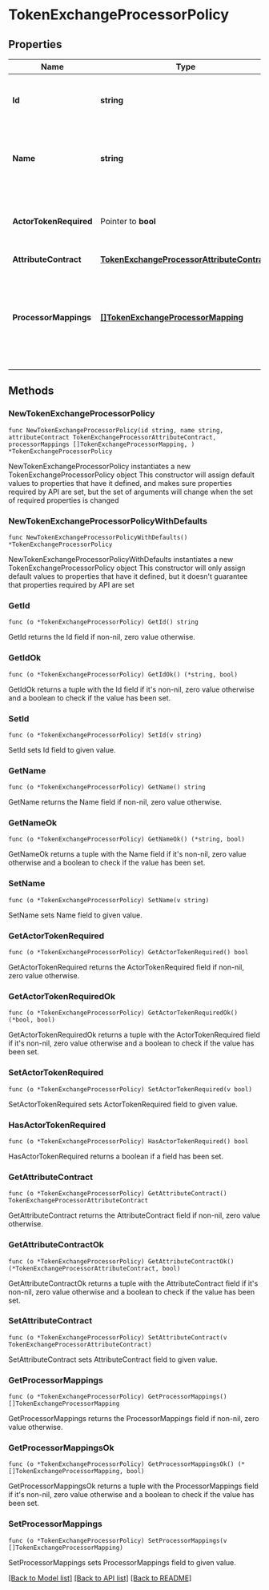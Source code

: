 # TokenExchangeProcessorPolicy

## Properties

Name | Type | Description | Notes
------------ | ------------- | ------------- | -------------
**Id** | **string** | The Token Exchange processor policy ID. ID is unique. | 
**Name** | **string** | The Token Exchange processor policy name. Name is unique. | 
**ActorTokenRequired** | Pointer to **bool** | Require an Actor token on a OAuth 2.0 Token Exchange request. | [optional] 
**AttributeContract** | [**TokenExchangeProcessorAttributeContract**](TokenExchangeProcessorAttributeContract.md) |  | 
**ProcessorMappings** | [**[]TokenExchangeProcessorMapping**](TokenExchangeProcessorMapping.md) | A list of Token Processor(s) mappings into an OAuth 2.0 Token Exchange Processor policy. | 

## Methods

### NewTokenExchangeProcessorPolicy

`func NewTokenExchangeProcessorPolicy(id string, name string, attributeContract TokenExchangeProcessorAttributeContract, processorMappings []TokenExchangeProcessorMapping, ) *TokenExchangeProcessorPolicy`

NewTokenExchangeProcessorPolicy instantiates a new TokenExchangeProcessorPolicy object
This constructor will assign default values to properties that have it defined,
and makes sure properties required by API are set, but the set of arguments
will change when the set of required properties is changed

### NewTokenExchangeProcessorPolicyWithDefaults

`func NewTokenExchangeProcessorPolicyWithDefaults() *TokenExchangeProcessorPolicy`

NewTokenExchangeProcessorPolicyWithDefaults instantiates a new TokenExchangeProcessorPolicy object
This constructor will only assign default values to properties that have it defined,
but it doesn't guarantee that properties required by API are set

### GetId

`func (o *TokenExchangeProcessorPolicy) GetId() string`

GetId returns the Id field if non-nil, zero value otherwise.

### GetIdOk

`func (o *TokenExchangeProcessorPolicy) GetIdOk() (*string, bool)`

GetIdOk returns a tuple with the Id field if it's non-nil, zero value otherwise
and a boolean to check if the value has been set.

### SetId

`func (o *TokenExchangeProcessorPolicy) SetId(v string)`

SetId sets Id field to given value.


### GetName

`func (o *TokenExchangeProcessorPolicy) GetName() string`

GetName returns the Name field if non-nil, zero value otherwise.

### GetNameOk

`func (o *TokenExchangeProcessorPolicy) GetNameOk() (*string, bool)`

GetNameOk returns a tuple with the Name field if it's non-nil, zero value otherwise
and a boolean to check if the value has been set.

### SetName

`func (o *TokenExchangeProcessorPolicy) SetName(v string)`

SetName sets Name field to given value.


### GetActorTokenRequired

`func (o *TokenExchangeProcessorPolicy) GetActorTokenRequired() bool`

GetActorTokenRequired returns the ActorTokenRequired field if non-nil, zero value otherwise.

### GetActorTokenRequiredOk

`func (o *TokenExchangeProcessorPolicy) GetActorTokenRequiredOk() (*bool, bool)`

GetActorTokenRequiredOk returns a tuple with the ActorTokenRequired field if it's non-nil, zero value otherwise
and a boolean to check if the value has been set.

### SetActorTokenRequired

`func (o *TokenExchangeProcessorPolicy) SetActorTokenRequired(v bool)`

SetActorTokenRequired sets ActorTokenRequired field to given value.

### HasActorTokenRequired

`func (o *TokenExchangeProcessorPolicy) HasActorTokenRequired() bool`

HasActorTokenRequired returns a boolean if a field has been set.

### GetAttributeContract

`func (o *TokenExchangeProcessorPolicy) GetAttributeContract() TokenExchangeProcessorAttributeContract`

GetAttributeContract returns the AttributeContract field if non-nil, zero value otherwise.

### GetAttributeContractOk

`func (o *TokenExchangeProcessorPolicy) GetAttributeContractOk() (*TokenExchangeProcessorAttributeContract, bool)`

GetAttributeContractOk returns a tuple with the AttributeContract field if it's non-nil, zero value otherwise
and a boolean to check if the value has been set.

### SetAttributeContract

`func (o *TokenExchangeProcessorPolicy) SetAttributeContract(v TokenExchangeProcessorAttributeContract)`

SetAttributeContract sets AttributeContract field to given value.


### GetProcessorMappings

`func (o *TokenExchangeProcessorPolicy) GetProcessorMappings() []TokenExchangeProcessorMapping`

GetProcessorMappings returns the ProcessorMappings field if non-nil, zero value otherwise.

### GetProcessorMappingsOk

`func (o *TokenExchangeProcessorPolicy) GetProcessorMappingsOk() (*[]TokenExchangeProcessorMapping, bool)`

GetProcessorMappingsOk returns a tuple with the ProcessorMappings field if it's non-nil, zero value otherwise
and a boolean to check if the value has been set.

### SetProcessorMappings

`func (o *TokenExchangeProcessorPolicy) SetProcessorMappings(v []TokenExchangeProcessorMapping)`

SetProcessorMappings sets ProcessorMappings field to given value.



[[Back to Model list]](../README.md#documentation-for-models) [[Back to API list]](../README.md#documentation-for-api-endpoints) [[Back to README]](../README.md)


